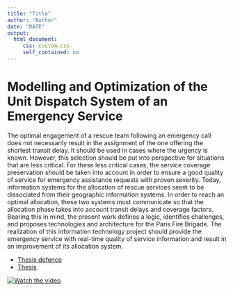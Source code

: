 ```yaml
---
title: "Title"
author: "Author"
date: "DATE"
output: 
  html_document:
     css: custom.css
     self_contained: no
---
```


# Modelling and Optimization of the Unit Dispatch System of an Emergency Service

The optimal engagement of a rescue team following an emergency call does not necessarily result in the assignment of the one offering the shortest transit delay. It should be used in cases where the urgency is known. However, this selection should be put into perspective for situations that are less critical. For these less critical cases, the service coverage preservation should be taken into account in order to ensure a good quality of service for emergency assistance requests with proven severity. Today, information systems for the allocation of rescue services seem to be dissociated from their geographic information systems. In order to reach an optimal allocation, these two systems must communicate so that the allocation phase takes into account transit delays and coverage factors. Bearing this in mind, the present work defines a logic, identifies challenges, and proposes technologies and architecture for the Paris Fire Brigade. The realization of this information technology project should provide the emergency service with real-time quality of service information and result in an improvement of its allocation system.

* [Thesis defence](http://benjaminberhault.com/Modelling_and_Optimization_of_the_Unit_Dispatch_System_of_an_Emergency_Service/)
* [Thesis](https://www.researchgate.net/publication/319077905_Modelling_and_Optimization_of_the_Unit_Dispatch_System_of_an_Emergency_Service)

[![Watch the video](http://benjaminberhault.com/Modelling_and_Optimization_of_the_Unit_Dispatch_System_of_an_Emergency_Service/image/first_slide.jpg)](http://benjaminberhault.com/Modelling_and_Optimization_of_the_Unit_Dispatch_System_of_an_Emergency_Service/)

